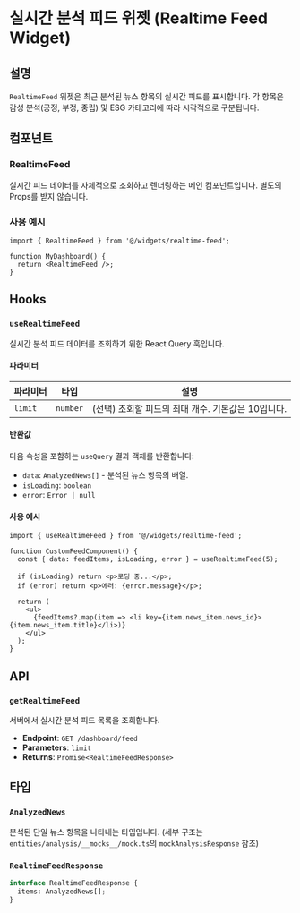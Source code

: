 # 실시간 분석 피드 위젯 (Realtime Feed Widget)

## 설명

`RealtimeFeed` 위젯은 최근 분석된 뉴스 항목의 실시간 피드를 표시합니다. 각 항목은 감성 분석(긍정, 부정, 중립) 및 ESG 카테고리에 따라 시각적으로 구분됩니다.

## 컴포넌트

### RealtimeFeed

실시간 피드 데이터를 자체적으로 조회하고 렌더링하는 메인 컴포넌트입니다. 별도의 Props를 받지 않습니다.

### 사용 예시

```tsx
import { RealtimeFeed } from '@/widgets/realtime-feed';

function MyDashboard() {
  return <RealtimeFeed />;
}
```

## Hooks

### `useRealtimeFeed`

실시간 분석 피드 데이터를 조회하기 위한 React Query 훅입니다.

#### 파라미터

| 파라미터 | 타입     | 설명                                       |
| -------- | -------- | ------------------------------------------ |
| `limit`  | `number` | (선택) 조회할 피드의 최대 개수. 기본값은 10입니다. |

#### 반환값

다음 속성을 포함하는 `useQuery` 결과 객체를 반환합니다:

-   `data`: `AnalyzedNews[]` - 분석된 뉴스 항목의 배열.
-   `isLoading`: `boolean`
-   `error`: `Error | null`

#### 사용 예시

```tsx
import { useRealtimeFeed } from '@/widgets/realtime-feed';

function CustomFeedComponent() {
  const { data: feedItems, isLoading, error } = useRealtimeFeed(5);

  if (isLoading) return <p>로딩 중...</p>;
  if (error) return <p>에러: {error.message}</p>;

  return (
    <ul>
      {feedItems?.map(item => <li key={item.news_item.news_id}>{item.news_item.title}</li>)}
    </ul>
  );
}
```

## API

### `getRealtimeFeed`

서버에서 실시간 분석 피드 목록을 조회합니다.

-   **Endpoint**: `GET /dashboard/feed`
-   **Parameters**: `limit`
-   **Returns**: `Promise<RealtimeFeedResponse>`

## 타입

### `AnalyzedNews`

분석된 단일 뉴스 항목을 나타내는 타입입니다. (세부 구조는 `entities/analysis/__mocks__/mock.ts`의 `mockAnalysisResponse` 참조)

### `RealtimeFeedResponse`

```ts
interface RealtimeFeedResponse {
  items: AnalyzedNews[];
}
``` 